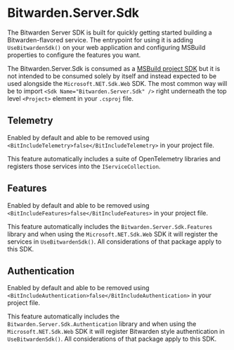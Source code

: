 # Bitwarden.Server.Sdk

The Bitwarden Server SDK is built for quickly getting started building
a Bitwarden-flavored service. The entrypoint for using it is adding `UseBitwardenSdk()`
on your web application and configuring MSBuild properties to configure the features you
want.

The Bitwarden.Server.Sdk is consumed as a [MSBuild project SDK][msbuild-project-sdk] but it is not
intended to be consumed solely by itself and instead expected to be used alongside the
`Microsoft.NET.Sdk.Web` SDK. The most common way will be to import `<Sdk Name="Bitwarden.Server.Sdk" />`
right underneath the top level `<Project>` element in your `.csproj` file.

## Telemetry

Enabled by default and able to be removed using `<BitIncludeTelemetry>false</BitIncludeTelemetry>`
in your project file.

This feature automatically includes a suite of OpenTelemetry libraries and registers those services
into the `IServiceCollection`.

## Features

Enabled by default and able to be removed using `<BitIncludeFeatures>false</BitIncludeFeatures>` in
your project file.

This feature automatically includes the `Bitwarden.Server.Sdk.Features` library and when using the
`Microsoft.NET.Sdk.Web` SDK it will register the services in `UseBitwardenSdk()`. All considerations
of that package apply to this SDK.

## Authentication

Enabled by default and able to be removed using
`<BitIncludeAuthentication>false</BitIncludeAuthentication>` in your project file.

This feature automatically includes the `Bitwarden.Server.Sdk.Authentication` library and when using
the `Microsoft.NET.Sdk.Web` SDK it will register Bitwarden style authentication in
`UseBitwardenSdk()`. All considerations of that package apply to this SDK.

[msbuild-project-sdk]:[https://learn.microsoft.com/en-us/visualstudio/msbuild/how-to-use-project-sdk?view=vs-2022]
